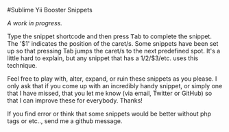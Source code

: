#Sublime Yii Booster Snippets

_A work in progress._

Type the snippet shortcode and then press <kbd>Tab</kbd> to complete the snippet.
The '$1' indicates the
position of the caret/s. Some snippets have been set up so that pressing Tab
jumps the caret/s to the next predefined spot. It's a little hard to explain,
but any snippet that has a $1/$2/$3/etc. uses this technique.


Feel free to play with, alter, expand, or ruin these snippets as you please. I
only ask that if you come up with an incredibly handy snippet, or simply one
that I have missed, that you let me know (via email, Twitter or GitHub) so that
I can improve these for everybody. Thanks!



[sublime]: http://www.sublimetext.com/
[package_control]: http://wbond.net/sublime_packages/package_control

If you find error or think that some snippets would be better without php tags or etc.., send me a github message.